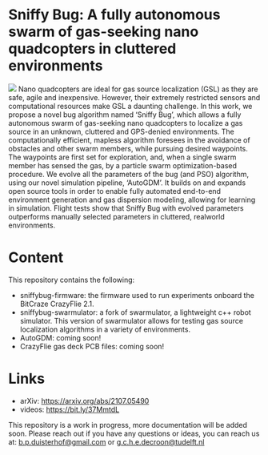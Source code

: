 # Sniffy Bug: A fully autonomous swarm of gas-seeking nano quadcopters in cluttered environments

![](figures/sniffygif.gif)
Nano quadcopters are ideal for gas source localization (GSL) as they are safe, agile and inexpensive. However, their
extremely restricted sensors and computational resources make
GSL a daunting challenge. In this work, we propose a novel bug
algorithm named ‘Sniffy Bug’, which allows a fully autonomous
swarm of gas-seeking nano quadcopters to localize a gas source in
an unknown, cluttered and GPS-denied environments. The computationally efficient, mapless algorithm foresees in the avoidance
of obstacles and other swarm members, while pursuing desired
waypoints. The waypoints are first set for exploration, and, when
a single swarm member has sensed the gas, by a particle swarm
optimization-based procedure. We evolve all the parameters of
the bug (and PSO) algorithm, using our novel simulation pipeline,
‘AutoGDM’. It builds on and expands open source tools in order
to enable fully automated end-to-end environment generation and
gas dispersion modeling, allowing for learning in simulation.
Flight tests show that Sniffy Bug with evolved parameters
outperforms manually selected parameters in cluttered, realworld environments. 

# Content

This repository contains the following:
- sniffybug-firmware: the firmware used to run experiments onboard the BitCraze CrazyFlie 2.1.
- sniffybug-swarmulator: a fork of swarmulator, a lightweight c++ robot simulator. This version of swarmulator allows for testing gas source localization algorithms in a variety of environments.
- AutoGDM: coming soon!
- CrazyFlie gas deck PCB files: coming soon!

# Links
- arXiv: https://arxiv.org/abs/2107.05490
- videos: https://bit.ly/37MmtdL

This repository is a work in progress, more documentation will be added soon.
Please reach out if you have any questions or ideas, you can reach us at: b.p.duisterhof@gmail.com or g.c.h.e.decroon@tudelft.nl 


